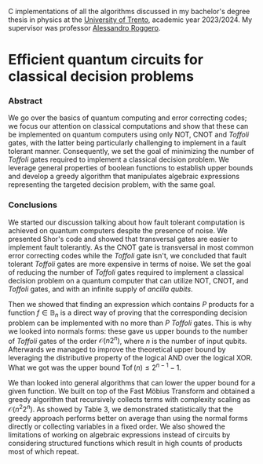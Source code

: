 C implementations of all the algorithms discussed in my bachelor's degree thesis in physics at the [University of Trento](https://www.unitn.it/en), academic year 2023/2024. My supervisor was professor [Alessandro Roggero](https://webapps.unitn.it/du/it/Persona/PER0016084).

# Efficient quantum circuits for classical decision problems

### Abstract

We go over the basics of quantum computing and error correcting codes; we focus our attention on classical computations and show that these can be implemented on quantum computers using only NOT, CNOT and *Toffoli* gates, with the latter being particularly challenging to implement in a fault tolerant manner. Consequently, we set the goal of minimizing the number of *Toffoli* gates required to implement a classical decision problem. We leverage general properties of boolean functions to establish upper bounds and develop a greedy algorithm that manipulates algebraic expressions representing the targeted decision problem, with the same goal.

### Conclusions

We started our discussion talking about how fault tolerant computation is achieved on quantum computers despite the presence of noise. We presented Shor's code and showed that transversal gates are easier to implement fault tolerantly. As the CNOT gate is transversal in most common error correcting codes while the *Toffoli* gate isn't, we concluded that fault tolerant *Toffoli* gates are more expensive in terms of noise. We set the goal of reducing the number of *Toffoli* gates required to implement a classical decision problem on a quantum computer that can utilize NOT, CNOT, and *Toffoli* gates, and with an infinite supply of *ancilla qubits*. 

Then we showed that finding an expression which contains $P$ products for a function $f\in\mathbb{B}_n$ is a direct way of proving that the corresponding decision problem can be implemented with no more than $P$ *Toffoli* gates. This is why we looked into normals forms: these gave us upper bounds to the number of *Toffoli* gates of the order $\mathcal{O}(n2^n)$, where $n$ is the number of input qubits. Afterwards we managed to improve the theoretical upper bound by leveraging the distributive property of the logical AND over the logical XOR. What we got was the upper bound $\operatorname{Tof}(n) \leq 2^{n-1} - 1$. 

We than looked into general algorithms that can lower the upper bound for a given function. We built on top of the Fast Möbius Transform and obtained a greedy algorithm that recursively collects terms with complexity scaling as $\mathcal{O}(n^2 2^n)$. As showed by Table 3, we demonstrated statistically that the greedy approach performs better on average than using the normal forms directly or collecting variables in a fixed order. We also showed the limitations of working on algebraic expressions instead of circuits by considering structured functions which result in high counts of products most of which repeat. 
